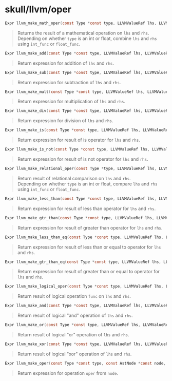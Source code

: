# skull/llvm/oper

```c
Expr llvm_make_math_oper(const Type *const type, LLVMValueRef lhs, LLVMValueRef rhs, LLVMBuildX int_func, LLVMBuildX float_func)
```

> Returns the result of a mathematical operation on `lhs` and `rhs`.
> \
> Depending on whether `type` is an int or float, combine `lhs` and `rhs`
> using `int_func` or `float_func`.

```c
Expr llvm_make_add(const Type *const type, LLVMValueRef lhs, LLVMValueRef rhs)
```

> Return expression for addition of `lhs` and `rhs`.

```c
Expr llvm_make_sub(const Type *const type, LLVMValueRef lhs, LLVMValueRef rhs)
```

> Return expression for subtraction of `lhs` and `rhs`.

```c
Expr llvm_make_mult(const Type *const type, LLVMValueRef lhs, LLVMValueRef rhs)
```

> Return expression for multiplication of `lhs` and `rhs`.

```c
Expr llvm_make_div(const Type *const type, LLVMValueRef lhs, LLVMValueRef rhs)
```

> Return expression for division of `lhs` and `rhs`.

```c
Expr llvm_make_is(const Type *const type, LLVMValueRef lhs, LLVMValueRef rhs)
```

> Return expression for result of is operator for `lhs` and `rhs`.

```c
Expr llvm_make_is_not(const Type *const type, LLVMValueRef lhs, LLVMValueRef rhs)
```

> Return expression for result of is not operator for `lhs` and `rhs`.

```c
Expr llvm_make_relational_oper(const Type *type, LLVMValueRef lhs, LLVMValueRef rhs, LLVMIntPredicate int_pred, LLVMRealPredicate float_pred)
```

> Return result of relational comparison on `lhs` and `rhs`.
> \
> Depending on whether `type` is an int or float, compare `lhs` and `rhs` using
> `int_func` or `float_func`.

```c
Expr llvm_make_less_than(const Type *const type, LLVMValueRef lhs, LLVMValueRef rhs)
```

> Return expression for result of less than operator for `lhs` and `rhs`.

```c
Expr llvm_make_gtr_than(const Type *const type, LLVMValueRef lhs, LLVMValueRef rhs)
```

> Return expression for result of greater than operator for `lhs` and `rhs`.

```c
Expr llvm_make_less_than_eq(const Type *const type, LLVMValueRef lhs, LLVMValueRef rhs)
```

> Return expression for result of less than or equal to operator for `lhs` and
> `rhs`.

```c
Expr llvm_make_gtr_than_eq(const Type *const type, LLVMValueRef lhs, LLVMValueRef rhs)
```

> Return expression for result of greater than or equal to operator for `lhs`
> and `rhs`.

```c
Expr llvm_make_logical_oper(const Type *const type, LLVMValueRef lhs, LLVMValueRef rhs, LLVMBuildX func)
```

> Return result of logical operation `func` on `lhs` and `rhs`.

```c
Expr llvm_make_and(const Type *const type, LLVMValueRef lhs, LLVMValueRef rhs)
```

> Return result of logical "and" operation of `lhs` and `rhs`.

```c
Expr llvm_make_or(const Type *const type, LLVMValueRef lhs, LLVMValueRef rhs)
```

> Return result of logical "or" operation of `lhs` and `rhs`.

```c
Expr llvm_make_xor(const Type *const type, LLVMValueRef lhs, LLVMValueRef rhs)
```

> Return result of logical "xor" operation of `lhs` and `rhs`.

```c
Expr llvm_make_oper(const Type *const type, const AstNode *const node, Operation *oper)
```

> Return expression for operation `oper` from `node`.

